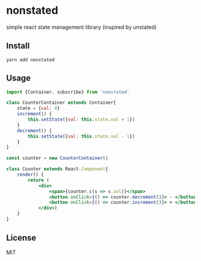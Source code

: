 # nonstated
simple react state management library (inspired by unstated)

## Install
```
yarn add nonstated
```

## Usage
```jsx
import {Container, subscribe} from 'nonstated'

class CounterContainer extends Container{
    state = {val: 0}
    increment() {
        this.setState({val: this.state.val + 1})
    }
    decrement() {
        this.setState({val: this.state.val - 1})
    }
}

const counter = new CounterContainer()

class Counter extends React.Component{
    render() {
        return (
            <div>
                <span>{counter.c(s => s.val)}</span>
                <button onClick={() => counter.decrement()}> - </button>
                <button onClick={() => counter.increment()}> + </button>
            </div>)
    }
}
```

## License
MIT
